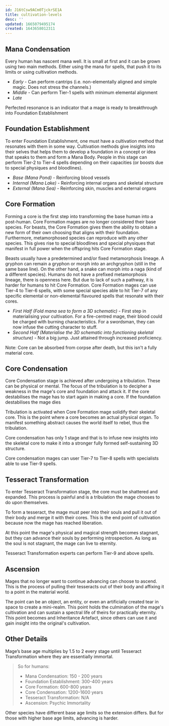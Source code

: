 ```yaml
---
id: J16tCsw9ACm0TjckrSE1A
title: cultivation-levels
desc: ''
updated: 1665079495174
created: 1643658012311
---
```


## Mana Condensation

Every human has nascent mana well. It is small at first and it can be grown using two main methods. Either using the mana for spells, that push it to its limits or using cultivation methods.

- _Early_ - Can perform cantrips (i.e. non-elementally aligned and simple magic. Does not stress the channels.)
- _Middle_ - Can perform Tier-1 spells with minimum elemental alignment
- _Late_

Perfected resonance is an indicator that a mage is ready to breakthrough into Foundation Establishment

## Foundation Establishment

To enter Foundation Establishment, one must have a cultivation method that resonates with them in some way. Cultivation methods give insights into their selves that helps them to develop a foundation in a concept or idea that speaks to them and form a Mana Body. People in this stage can perform Tier-2 to Tier-4 spells depending on their capacities (or boosts due to special physiques and bloodlines).

- _Base (Mana Pond)_ - Reinforcing blood vessels
- _Internal (Mana Lake)_ - Reinforcing internal organs and skeletal structure
- _External (Mana Sea)_ - Reinforcing skin, muscles and external organs


## Core Formation

Forming a core is the first step into transforming the base human into a post-human. Core Formation mages are no longer considered their base species. For beasts, the Core Formation gives them the ability to obtain a new form of their own choosing that aligns with their foundation. Furthermore, metamorphosed species can reproduce with any other species. This gives rise to special bloodlines and special physiques that manifest in full power when the offspring hits Core Formation stage.

Beasts usually have a predetermined and/or fixed metamorphosis lineage. A gryphon can remain a gryphon or morph into an archgryphon (still in the same base line). On the other hand, a snake can morph into a naga (kind of a different species). Humans do not have a prefixed metamorphosis lineage, there is openness here. But due to lack of such a pathway, it is harder for humans to hit Core Formation. Core Formation mages can use Tier-4 to Tier-6 spells, with some special species able to hit Tier-7 of any specific elemental or non-elemental flavoured spells that resonate with their cores.

- _First Half (Fold mana sea to form a 3D schematic)_ - First step in materialising your cultivation. For a fire-centred mage, their blood could be charged with burning characteristics. For a swordsman, they can now infuse the cutting character to stuff.
- _Second Half (Materialise the 3D schematic into functioning skeletal structure)_ - Not a big jump. Just attained through increased proficiency.


Note: Core can be absorbed from corpse after death, but this isn't a fully material core.


## Core Condensation

Core Condensation stage is achieved after undergoing a tribulation. These can be physical or mental. The focus of the tribulation is to decipher a weakness in the mage's core and foundation and attack it. If the core destabilises the mage has to start again in making a core. If the foundation destabilises the mage dies

Tribulation is activated when Core Formation mage solidify their skeletal core. This is the point where a core becomes an actual physical organ. To manifest something abstract causes the world itself to rebel, thus the tribulation.

Core condensation has only 1 stage and that is to infuse new insights into the skeletal core to make it into a stronger fully formed self-sustaining 3D structure.

Core condensation mages can user Tier-7 to Tier-8 spells with specialists able to use Tier-9 spells.


## Tesseract Transformation

To enter Tesseract Transformation stage, the core must be shattered and expanded. This process is painful and is a tribulation the mage chooses to do upon themselves. 

To form a tesseract, the mage must peer into their souls and pull it out of their body and merge it with their cores. This is the end point of cultivation because now the mage has reached liberation.

At this point the mage's physical and magical strength becomes stagnant, but they can advance their souls by performing introspection. As long as the soul is not stagnant, the mage can live to eternity.

Tesseract Transformation experts can perform Tier-9 and above spells.

## Ascension

Mages that no longer want to continue advancing can choose to ascend. This is the process of pulling their tesseracts out of their body and affixing it to a point in the material world.

The point can be an object, an entity, or even an artificially created tear in space to create a mini-realm. This point holds the culmination of the mage's cultivation and can sustain a spectral life of theirs for practically eternity. This point becomes and Inheritance Artefact, since others can use it and gain insight into the original's cultivation.

## Other Details
Mage’s base age multiplies by 1.5 to 2 every stage until Tesseract Transformation where they are essentially immortal.

> So for humans:
> - Mana Condensation: 150 - 200 years
> - Foundation Establishment: 300-400 years
> - Core Formation: 600-800 years
> - Core Condensation: 1200-1600 years
> - Tesseract Transformation: N/A
> - Ascension: Psychic Immortality

Other species have different base age limits so the extension differs. But for those with higher base age limits, advancing is harder.